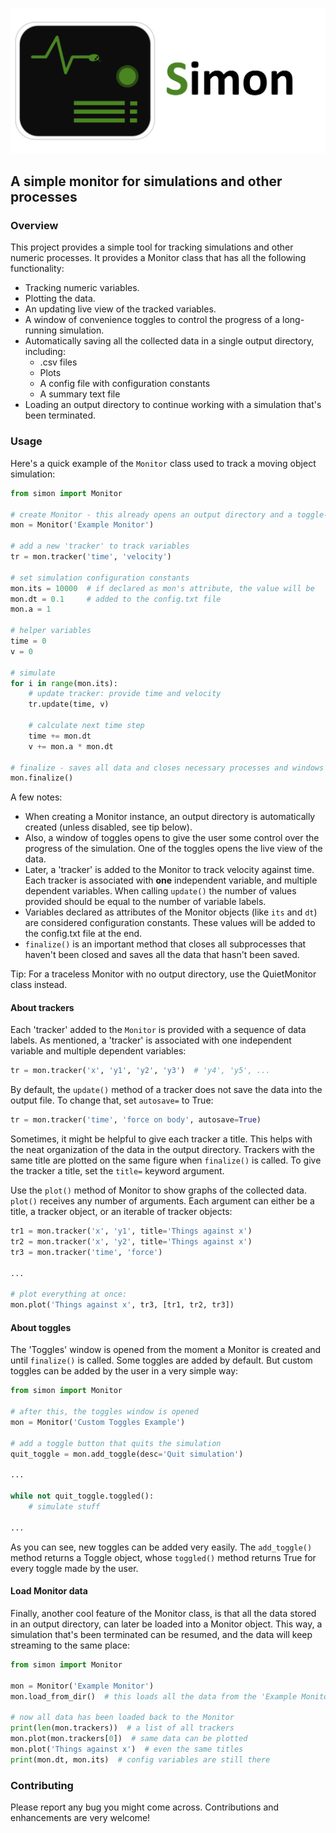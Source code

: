![Logo](/assets/simon_expanded_logo.png)

## A simple monitor for simulations and other processes

### Overview
This project provides a simple tool for tracking simulations and 
other numeric processes. It provides a Monitor class that has 
all the following functionality:
- Tracking numeric variables.
- Plotting the data.
- An updating live view of the tracked variables.
- A window of convenience toggles to control the progress
of a long-running simulation.
- Automatically saving all the collected data in a single output directory, including:
  - .csv files
  - Plots
  - A config file with configuration constants
  - A summary text file
- Loading an output directory to continue working with a simulation that's been terminated.


### Usage
Here's a quick example of the `Monitor` class used to track a moving object simulation:

```python
from simon import Monitor

# create Monitor - this already opens an output directory and a toggle-buttons control window
mon = Monitor('Example Monitor')

# add a new 'tracker' to track variables
tr = mon.tracker('time', 'velocity')

# set simulation configuration constants
mon.its = 10000  # if declared as mon's attribute, the value will be 
mon.dt = 0.1     # added to the config.txt file
mon.a = 1

# helper variables
time = 0
v = 0

# simulate
for i in range(mon.its):    
    # update tracker: provide time and velocity
    tr.update(time, v)
    
    # calculate next time step
    time += mon.dt
    v += mon.a * mon.dt

# finalize - saves all data and closes necessary processes and windows
mon.finalize()
```
A few notes:
- When creating a Monitor instance, an output directory is automatically created (unless disabled, see tip below).
- Also, a window of toggles opens to give the user some control over the progress of the simulation. One of the toggles 
opens the live view of the data.
- Later, a 'tracker' is added to the Monitor to track velocity against time. Each tracker is associated with **one** independent variable, 
and multiple dependent variables. When calling `update()` the number of values provided should be equal to the number of variable labels.
- Variables declared as attributes of the Monitor objects (like `its` and `dt`) are considered configuration constants. These values will be
added to the config.txt file at the end.
- `finalize()` is an important method that closes all subprocesses that haven't been closed and saves all the data that hasn't been saved.

Tip: For a traceless Monitor with no output directory, use the 
QuietMonitor class instead.

#### About trackers
Each 'tracker' added to the `Monitor` is provided with a sequence of data labels.
As mentioned, a 'tracker' is associated with one independent variable and multiple dependent variables:
```python
tr = mon.tracker('x', 'y1', 'y2', 'y3')  # 'y4', 'y5', ...
```
By default, the `update()` method of a tracker does not save the data into the output file.
To change that, set `autosave=` to True:
```python
tr = mon.tracker('time', 'force on body', autosave=True)
```
Sometimes, it might be helpful to give each tracker a title. This helps with the neat organization 
of the data in the output directory. Trackers with the same title are plotted on the same 
figure when `finalize()` is called. To give the tracker a title, set the `title=` keyword argument.

Use the `plot()` method of Monitor to show graphs of
the collected data.
`plot()` receives any number of arguments. Each argument can either be a 
title, a tracker object, or an iterable of tracker objects:
```python
tr1 = mon.tracker('x', 'y1', title='Things against x')
tr2 = mon.tracker('x', 'y2', title='Things against x')
tr3 = mon.tracker('time', 'force')

...

# plot everything at once:
mon.plot('Things against x', tr3, [tr1, tr2, tr3])
```

#### About toggles
The 'Toggles' window is opened from the moment a Monitor is created and until `finalize()` is called.
Some toggles are added by default. But custom toggles can be added by the user in a very simple way:
```python
from simon import Monitor

# after this, the toggles window is opened
mon = Monitor('Custom Toggles Example')

# add a toggle button that quits the simulation
quit_toggle = mon.add_toggle(desc='Quit simulation')

...

while not quit_toggle.toggled():
    # simulate stuff

...
```

As you can see, new toggles can be added very easily. The `add_toggle()` method
returns a Toggle object, whose `toggled()` method returns True for every toggle made 
by the user.


#### Load Monitor data
Finally, another cool feature of the Monitor class, is that all the data stored in 
an output directory, can later be loaded into a Monitor object. This way, a simulation 
that's been terminated can be resumed, and the data will keep streaming to the same place:
```python
from simon import Monitor

mon = Monitor('Example Monitor')
mon.load_from_dir()  # this loads all the data from the 'Example Monitor' output directory

# now all data has been loaded back to the Monitor
print(len(mon.trackers))  # a list of all trackers
mon.plot(mon.trackers[0])  # same data can be plotted
mon.plot('Things against x')  # even the same titles
print(mon.dt, mon.its)  # config variables are still there
```

### Contributing
Please report any bug you might come across. Contributions and enhancements are very welcome!
